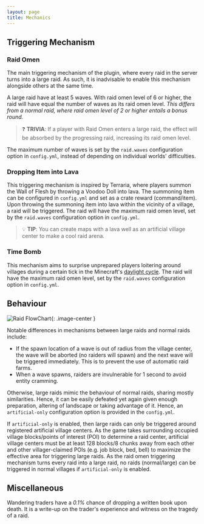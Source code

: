 ```yaml
---
layout: page
title: Mechanics
---
```


## Triggering Mechanism

### Raid Omen

The main triggering mechanism of the plugin, where every raid in the server turns into a large raid. As such, it is inadvisable to enable this mechanism alongside others at the same time.

A large raid have at least 5 waves. With raid omen level of 6 or higher, the raid will have equal the number of waves as its raid omen level. _This differs from a normal raid, where raid omen level of 2 or higher entails a bonus round._

> ❓ **TRIVIA**: If a player with Raid Omen enters a large raid, the effect will be absorbed by the progressing raid, increasing its raid omen level.

The maximum number of waves is set by the `raid.waves` configuration option in `config.yml`, instead of depending on individual worlds' difficulties.

### Dropping Item into Lava

This triggering mechanism is inspired by Terraria, where players summon the Wall of Flesh by throwing a Voodoo Doll into lava. The summoning item can be configured in `config.yml` and set as a crate reward (command/item). Upon throwing the summoning item into lava within the vicinity of a village, a raid will be triggered. The raid will have the maximum raid omen level, set by the `raid.waves` configuration option in `config.yml`.

> 💡 **TIP**: You can create maps with a lava well as an artificial village center to make a cool raid arena.

### Time Bomb

This mechanism aims to surprise unprepared players loitering around villages during a certain tick in the Minecraft's [daylight cycle](https://minecraft.fandom.com/wiki/Daylight_cycle). The raid will have the maximum raid omen level, set by the `raid.waves` configuration option in `config.yml`.

## Behaviour

![Raid FlowChart](./assets/images/raid-flowchart.png){: .image-center }

Notable differences in mechanisms between large raids and normal raids include:

- If the spawn location of a wave is out of radius from the village center, the wave will be aborted (no raiders will spawn) and the next wave will be triggered immediately. This is to prevent the use of automatic raid farms.
- When a wave spawns, raiders are invulnerable for 1 second to avoid entity cramming.

Otherwise, large raids mimic the behaviour of normal raids, sharing mostly similarities. Hence, it can be easily defeated yet again given enough preparation, altering of landscape or taking advantage of it. Hence, an `artificial-only` configuration option is provided in the `config.yml`.

If `artificial-only` is enabled, then large raids can only be triggered around registered artificial village centers. As the game takes surrounding occupied village blocks/points of interest (POI) to determine a raid center, artificial village centers must be at least 128 blocks/8 chunks away from each other and other villager-claimed POIs (e.g. job block, bed, bell) to maximize the effective area for triggering large raids. As the raid omen triggering mechanism turns every raid into a large raid, no raids (normal/large) can be triggered in normal villages if `artificial-only` is enabled.

<style>
    .image-center {
        display: block;
        float: none;
        margin-left: auto;
        margin-right: auto;
    }
</style>

## Miscellaneous

Wandering traders have a _0.1%_ chance of dropping a written book upon death. It is a write-up on the trader's experience and witness on the tragedy of a raid.
